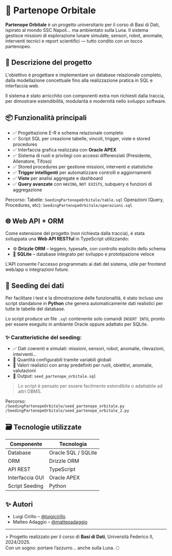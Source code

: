 # 🚀 Partenope Orbitale

**Partenope Orbitale** è un progetto universitario per il corso di Basi di Dati, ispirato al mondo SSC Napoli... ma ambientato sulla Luna. Il sistema gestisce missioni di esplorazione lunare simulate, sensori, robot, anomalie, interventi tecnici e report scientifici — tutto condito con un tocco partenopeo.

## 🧠 Descrizione del progetto

L'obiettivo è progettare e implementare un database relazionale completo, dalla modellazione concettuale fino alla realizzazione pratica in SQL e interfaccia web.

Il sistema è stato arricchito con componenti extra non richiesti dalla traccia, per dimostrare estendibilità, modularità e modernità nello sviluppo software.

## 📦 Funzionalità principali

- ✅ Progettazione E-R e schema relazionale completo
- ✅ Script SQL per creazione tabelle, vincoli, trigger, viste e stored procedures
- ✅ Interfaccia grafica realizzata con **Oracle APEX**
- ✅ Sistema di ruoli e privilegi con accessi differenziati (Presidente, Allenatore, Tifoso)
- ✅ Stored procedures per gestione missioni, interventi e statistiche
- ✅ **Trigger intelligenti** per automatizzare controlli e aggiornamenti
- ✅ **Viste** per analisi aggregate e dashboard
- ✅ **Query avanzate** con `HAVING`, `NOT EXISTS`, subquery e funzioni di aggregazione

Percorso: 
Tabelle: `SeedingPartenopeOrbitale/table.sql`
Operazioni (Query, Procedures, etc): `SeedingPartenopeOrbitale/operazioni.sql`


## 🌐 Web API + ORM

Come estensione del progetto (non richiesta dalla traccia), è stata sviluppata una **Web API RESTful** in TypeScript utilizzando:

- ⚙️ **Drizzle ORM** – leggero, typesafe, con controllo esplicito dello schema
- 💾 **SQLite** – database integrato per sviluppo e prototipazione veloce

L'API consente l'accesso programmato ai dati del sistema, utile per frontend web/app o integrazioni future.

## 🌱 Seeding dei dati

Per facilitare i test e la dimostrazione delle funzionalità, è stato incluso uno script standalone in **Python** che genera automaticamente dati realistici per tutte le tabelle del database.

Lo script produce un file `.sql` contenente solo comandi `INSERT INTO`, pronto per essere eseguito in ambiente Oracle oppure adattato per SQLite.

### ✨ Caratteristiche del seeding:
- ✅ Dati coerenti e simulati: missioni, sensori, robot, anomalie, rilevazioni, interventi...
- 🔁 Quantità configurabili tramite variabili globali
- 🧠 Valori realistici con array predefiniti per ruoli, obiettivi, anomalie, valutazioni
- 📁 Output: `seed_partenope_orbitale.sql`

> Lo script è pensato per essere facilmente estendibile o adattabile ad altri DBMS.

Percorso:  
`/SeedingPartenopeOrbitale/seed_partenope_orbitale.py`
`/SeedingPartenopeOrbitale/seed_partenope_orbitale_2.py`

## 🗃️ Tecnologie utilizzate

| Componente       | Tecnologia          |
|------------------|---------------------|
| Database         | Oracle SQL / SQLite |
| ORM              | Drizzle ORM         |
| API REST         | TypeScript          |
| Interfaccia GUI  | Oracle APEX         |
| Script Seeding   | Python              |

## ✨ Autori

- Luigi Cirillo – [@luigicirillo](https://github.com/luigicirillo)
- Matteo Adaggio – [@matteoadaggio](https://github.com/matteoadaggio)

---

\> Progetto realizzato per il corso di **Basi di Dati**, Università Federico II, 2024/2025.  
Con un sogno: portare l’azzurro… anche sulla Luna. 🌕

